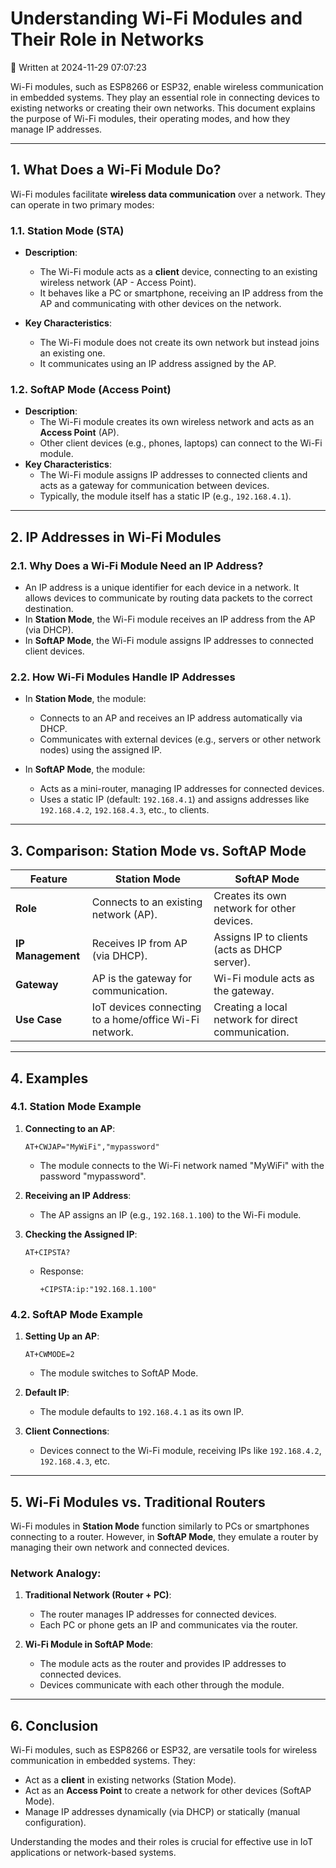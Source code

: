 # Understanding Wi-Fi Modules and Their Role in Networks

📅 Written at 2024-11-29 07:07:23

Wi-Fi modules, such as ESP8266 or ESP32, enable wireless communication in embedded systems. They play an essential role in connecting devices to existing networks or creating their own networks. This document explains the purpose of Wi-Fi modules, their operating modes, and how they manage IP addresses.

---

## 1. What Does a Wi-Fi Module Do?

Wi-Fi modules facilitate **wireless data communication** over a network. They can operate in two primary modes:

### 1.1. Station Mode (STA)

- **Description**:

  - The Wi-Fi module acts as a **client** device, connecting to an existing wireless network (AP - Access Point).
  - It behaves like a PC or smartphone, receiving an IP address from the AP and communicating with other devices on the network.

- **Key Characteristics**:
  - The Wi-Fi module does not create its own network but instead joins an existing one.
  - It communicates using an IP address assigned by the AP.

### 1.2. SoftAP Mode (Access Point)

- **Description**:
  - The Wi-Fi module creates its own wireless network and acts as an **Access Point** (AP).
  - Other client devices (e.g., phones, laptops) can connect to the Wi-Fi module.
- **Key Characteristics**:
  - The Wi-Fi module assigns IP addresses to connected clients and acts as a gateway for communication between devices.
  - Typically, the module itself has a static IP (e.g., `192.168.4.1`).

---

## 2. IP Addresses in Wi-Fi Modules

### 2.1. Why Does a Wi-Fi Module Need an IP Address?

- An IP address is a unique identifier for each device in a network. It allows devices to communicate by routing data packets to the correct destination.
- In **Station Mode**, the Wi-Fi module receives an IP address from the AP (via DHCP).
- In **SoftAP Mode**, the Wi-Fi module assigns IP addresses to connected client devices.

### 2.2. How Wi-Fi Modules Handle IP Addresses

- In **Station Mode**, the module:

  - Connects to an AP and receives an IP address automatically via DHCP.
  - Communicates with external devices (e.g., servers or other network nodes) using the assigned IP.

- In **SoftAP Mode**, the module:
  - Acts as a mini-router, managing IP addresses for connected devices.
  - Uses a static IP (default: `192.168.4.1`) and assigns addresses like `192.168.4.2`, `192.168.4.3`, etc., to clients.

---

## 3. Comparison: Station Mode vs. SoftAP Mode

| **Feature**       | **Station Mode**                                       | **SoftAP Mode**                                    |
| ----------------- | ------------------------------------------------------ | -------------------------------------------------- |
| **Role**          | Connects to an existing network (AP).                  | Creates its own network for other devices.         |
| **IP Management** | Receives IP from AP (via DHCP).                        | Assigns IP to clients (acts as DHCP server).       |
| **Gateway**       | AP is the gateway for communication.                   | Wi-Fi module acts as the gateway.                  |
| **Use Case**      | IoT devices connecting to a home/office Wi-Fi network. | Creating a local network for direct communication. |

---

## 4. Examples

### 4.1. Station Mode Example

1. **Connecting to an AP**:

   ```plaintext
   AT+CWJAP="MyWiFi","mypassword"
   ```

   - The module connects to the Wi-Fi network named "MyWiFi" with the password "mypassword".

2. **Receiving an IP Address**:

   - The AP assigns an IP (e.g., `192.168.1.100`) to the Wi-Fi module.

3. **Checking the Assigned IP**:
   ```plaintext
   AT+CIPSTA?
   ```
   - Response:
     ```plaintext
     +CIPSTA:ip:"192.168.1.100"
     ```

### 4.2. SoftAP Mode Example

1. **Setting Up an AP**:

   ```plaintext
   AT+CWMODE=2
   ```

   - The module switches to SoftAP Mode.

2. **Default IP**:

   - The module defaults to `192.168.4.1` as its own IP.

3. **Client Connections**:
   - Devices connect to the Wi-Fi module, receiving IPs like `192.168.4.2`, `192.168.4.3`, etc.

---

## 5. Wi-Fi Modules vs. Traditional Routers

Wi-Fi modules in **Station Mode** function similarly to PCs or smartphones connecting to a router. However, in **SoftAP Mode**, they emulate a router by managing their own network and connected devices.

### Network Analogy:

1. **Traditional Network (Router + PC)**:

   - The router manages IP addresses for connected devices.
   - Each PC or phone gets an IP and communicates via the router.

2. **Wi-Fi Module in SoftAP Mode**:
   - The module acts as the router and provides IP addresses to connected devices.
   - Devices communicate with each other through the module.

---

## 6. Conclusion

Wi-Fi modules, such as ESP8266 or ESP32, are versatile tools for wireless communication in embedded systems. They:

- Act as a **client** in existing networks (Station Mode).
- Act as an **Access Point** to create a network for other devices (SoftAP Mode).
- Manage IP addresses dynamically (via DHCP) or statically (manual configuration).

Understanding the modes and their roles is crucial for effective use in IoT applications or network-based systems.
